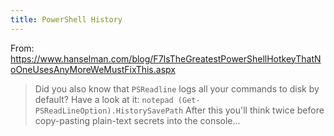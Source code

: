```yaml
---
title: PowerShell History
---
```


From: https://www.hanselman.com/blog/F7IsTheGreatestPowerShellHotkeyThatNoOneUsesAnyMoreWeMustFixThis.aspx

> Did you also know that `PSReadline` logs all your commands to disk by default? Have a look at it:
> `notepad (Get-PSReadLineOption).HistorySavePath`
> After this you'll think twice before copy-pasting plain-text secrets into the console...
